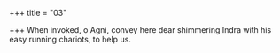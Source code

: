 +++
title = "03"

+++
When invoked, o Agni, convey here dear shimmering Indra
with his easy running chariots, to help us.